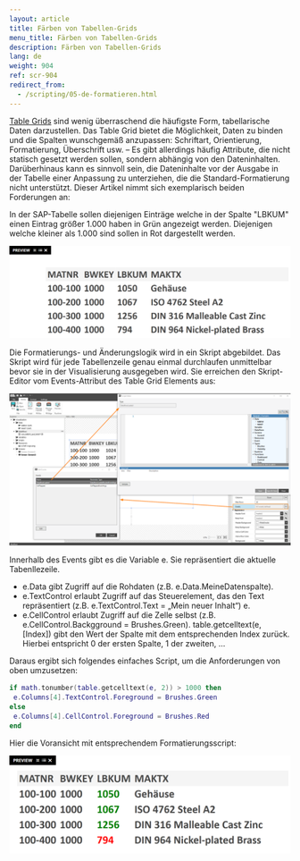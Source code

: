 ```yaml
---
layout: article
title: Färben von Tabellen-Grids
menu_title: Färben von Tabellen-Grids
description: Färben von Tabellen-Grids
lang: de
weight: 904
ref: scr-904
redirect_from:
  - /scripting/05-de-formatieren.html
---
```


[Table Grids](https://help.peakboard.com/controls/de-table-grid.html) sind wenig überraschend die häufigste Form, tabellarische Daten darzustellen. 
Das Table Grid bietet die Möglichkeit, Daten zu binden und die Spalten wunschgemäß anzupassen: Schriftart, Orientierung, Formatierung, Überschrift usw. – Es gibt allerdings häufig Attribute, die nicht statisch gesetzt werden sollen, sondern abhängig von den Dateninhalten. 
Darüberhinaus kann es sinnvoll sein, die Dateninhalte vor der Ausgabe in der Tabelle einer Anpassung zu unterziehen, die die Standard-Formatierung nicht unterstützt. 
Dieser Artikel nimmt sich exemplarisch beiden Forderungen an:

In der SAP-Tabelle sollen diejenigen Einträge welche in der Spalte "LBKUM" einen Eintrag größer 1.000 haben in Grün angezeigt werden.
Diejenigen welche kleiner als 1.000 sind sollen in Rot dargestellt werden.


![image_1](/assets/images/scripting/format-table/Scripting_TableGrid_Formatieren_01.png)



Die Formatierungs- und Änderungslogik wird in ein Skript abgebildet. 
Das Skript wird für jede Tabellenzeile genau einmal durchlaufen unmittelbar bevor sie in der Visualisierung ausgegeben wird. 
Sie erreichen den Skript-Editor vom Events-Attribut des Table Grid Elements aus:



![image_1](/assets/images/scripting/format-table/Scripting_TableGrid_Formatieren_02.png)



Innerhalb des Events gibt es die Variable e. Sie repräsentiert die aktuelle Tabenllezeile.

* e.Data gibt Zugriff auf die Rohdaten (z.B. e.Data.MeineDatenspalte).
* e.TextControl erlaubt Zugriff auf das Steuerelement, das den Text repräsentiert (z.B. e.TextControl.Text = „Mein neuer Inhalt“)  e.
* e.CellControl erlaubt Zugriff auf die Zelle selbst (z.B. e.CellControl.Backgground = Brushes.Green).
table.getcelltext(e, [Index]) gibt den Wert der Spalte mit dem entsprechenden Index zurück. Hierbei entspricht 0 der ersten Spalte, 1 der zweiten, …

Daraus ergibt sich folgendes einfaches Script, um die Anforderungen von oben umzusetzen:



```lua
if math.tonumber(table.getcelltext(e, 2)) > 1000 then
 e.Columns[4].TextControl.Foreground = Brushes.Green
else
 e.Columns[4].CellControl.Foreground = Brushes.Red
end
```

Hier die Voransicht mit entsprechendem Formatierungsscript:

![image_1](/assets/images/scripting/format-table/Scripting_TableGrid_Formatieren_03.png)
